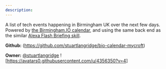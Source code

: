```yaml
---
description: 
---
```

A list of tech events happening in Birmingham UK over the next few days. Powered by [the Birmingham.IO calendar](https://calendar.birmingham.io), and using the same back end as the similar [Alexa Flash Briefing skill](https://www.kryogenix.org/days/2017/07/05/birmingham-tech-events-in-the-alexa-flash-briefing/).

**Github:** (https://github.com/stuartlangridge/bio-calendar-mycroft)

**Owner:** [@stuartlangridge](https://github.com/stuartlangridge) ![https://avatars0.githubusercontent.com/u/4356350?v=4]

